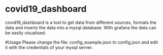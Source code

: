 # covid19_dashboard

covid19_dashboard is a tool to get data from different sources, formats the data and inserts the data into a mysql database. 
With grafana the data can be easily visualised. 

#Usage
Please change the file: config_example.json to config.json and edit it with the credentials of your mysql server. 

